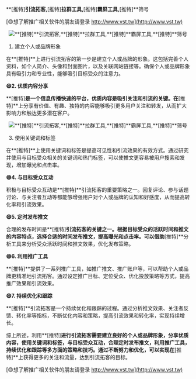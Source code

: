 **[推特]**引流拓客,**[推特]**拉群工具,**[推特]**霸屏工具,**[推特]**筛号

[😍想了解推广相关软件的朋友请登录 http://www.vst.tw](http://www.vst.tw)

 <center><img src="https://vst.tw/MP4/tuiguang/png/6.png" alt="**[推特]**引流拓客,**[推特]**拉群工具,**[推特]**霸屏工具,**[推特]**筛号"></center>

1. 建立个人或品牌形象

在**[推特]**上进行引流拓客的第一步是建立个人或品牌的形象。这包括完善个人资料，如个人简介、头像和封面图片，以及关联网站链接等。确保个人或品牌形象具有吸引力和专业性，能够吸引目标受众的注意力。

**😄2. 优质内容分享**

**[推特]**是一个信息传播快速的平台，优质内容是吸引关注和引流的关键。在**[推特]**上分享有价值、有趣、独特的内容能够吸引更多用户关注和转发，从而扩大影响力和触达更多潜在客户。

 <center><img src="https://vst.tw/MP4/tuiguang/png/5.png" alt="**[推特]**引流拓客,**[推特]**拉群工具,**[推特]**霸屏工具,**[推特]**筛号"></center>

3. 使用关键词和标签

在**[推特]**上使用关键词和标签是提高可见性和引流效果的有效方式。通过研究并使用与目标受众相关的关键词和热门标签，可以使推文更容易被用户搜索和发现，增加曝光和点击率。

**😄4. 与目标受众互动**

积极与目标受众互动是**[推特]**引流拓客的重要策略之一。回复评论、参与话题讨论、与关注者互动等都能够增强用户对个人或品牌的认知和好感度，从而提高转化率和引流效果。

**😄5. 定时发布推文**

合理的发布时间是**[推特]**引流拓客的关键之一。根据目标受众的活跃时间和推文的内容特点，选择合适的时间发布推文，提高曝光和点击率。可以借助**[推特]**分析工具来分析受众活跃时间和推文效果，优化发布策略。

**😄6. 利用推广工具**

**[推特]**提供了一系列推广工具，如推广推文、推广账户等，可以帮助个人或品牌更精准地引流拓客。通过设定推广目标、定位受众、优化投放策略等方式，提高推广效果和引流效果。

**😄7. 持续优化和跟踪**

**[推特]**引流拓客是一个持续优化和跟踪的过程。通过分析推文效果、关注者反馈、转化率等指标，不断优化内容和策略，提高引流效果和转化率，实现持续增长。

综上所述，利用**[推特]**进行引流拓客需要建立良好的个人或品牌形象，分享优质内容，使用关键词和标签，与目标受众互动，合理定时发布推文，利用推广工具，持续优化和跟踪等多方面的策略和技巧。通过不断努力和优化，可以实现在**[推特]**上获得更多的关注和流量，达到引流拓客的目标。

[😍想了解推广相关软件的朋友请登录 http://www.vst.tw](http://www.vst.tw)



